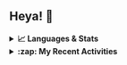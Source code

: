 ## Heya! 👋

<details>
  <summary><strong>📈 Languages & Stats</strong></summary>
  <img src="https://github-readme-stats.vercel.app/api?username=bunningss&show_icons=true&theme=dark&hide_border=true"
       alt="Tayef's GitHub stats" />
  <img src="https://github-readme-stats.vercel.app/api/top-langs/?username=bunningss&show_icons=true&theme=dark&hide_border=true&layout=compact&langs_count=5"
       alt="Tayef's Top GitHub Languages" />
</details>

<details>
<summary><strong> :zap: My Recent Activities </strong></summary>

<!-- ACTIVITY-LIST:START -->
- [bunningss made bunningss/mds public](https://github.com/bunningss/mds)
- [bunningss pushed to master in bunningss/mds](https://github.com/bunningss/mds/compare/cfc6299900...9fef3fb532)
- [bunningss pushed to main in bunningss/gonomot](https://github.com/bunningss/gonomot/compare/8ac69e13e3...2a0cb2ad4c)
- [bunningss pushed to main in bunningss/gonomot](https://github.com/bunningss/gonomot/compare/8ace9877ba...8ac69e13e3)
- [bunningss pushed to main in bunningss/gonomot](https://github.com/bunningss/gonomot/compare/071ef6efea...8ace9877ba)
<!-- ACTIVITY-LIST:END -->

</details>
